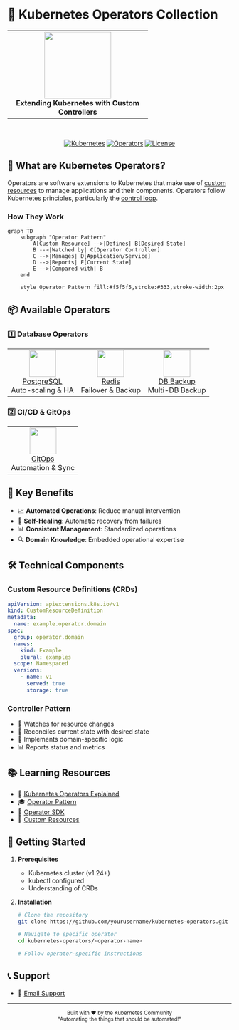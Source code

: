 # 🎯 Kubernetes Operators Collection

<div align="center">
  <table>
    <tr align="center">
      <td width="300">
        <img src="https://cdn.iconscout.com/icon/free/png-256/kubernetes-3628739-3030165.png" width="150">
        <br>
        <strong>Extending Kubernetes with Custom Controllers</strong>
      </td>
    </tr>
  </table>
  <br>

  [![Kubernetes](https://img.shields.io/badge/Kubernetes-1.24+-326CE5?style=for-the-badge&logo=kubernetes&logoColor=white)](https://kubernetes.io)
  [![Operators](https://img.shields.io/badge/Operators-4_Types-00ADD8?style=for-the-badge&logo=opera&logoColor=white)](https://kubernetes.io/docs/concepts/extend-kubernetes/operator/)
  [![License](https://img.shields.io/badge/License-Apache_2.0-red.svg?style=for-the-badge)](LICENSE)
</div>

## 🤔 What are Kubernetes Operators?

Operators are software extensions to Kubernetes that make use of [custom resources](https://kubernetes.io/docs/concepts/extend-kubernetes/api-extension/custom-resources/) to manage applications and their components. Operators follow Kubernetes principles, particularly the [control loop](https://kubernetes.io/docs/concepts/architecture/controller/).

### How They Work

```mermaid
graph TD
    subgraph "Operator Pattern"
        A[Custom Resource] -->|Defines| B[Desired State]
        B -->|Watched by| C[Operator Controller]
        C -->|Manages| D[Application/Service]
        D -->|Reports| E[Current State]
        E -->|Compared with| B
    end

    style Operator Pattern fill:#f5f5f5,stroke:#333,stroke-width:2px
```

## 📦 Available Operators

### 1️⃣ Database Operators

<table>
  <tr>
    <td align="center">
      <img src="https://cdn.iconscout.com/icon/free/png-256/postgresql-11-1175122.png" width="60"><br>
      <a href="database operators/postgres-operator">PostgreSQL</a>
      <br>Auto-scaling & HA
    </td>
    <td align="center">
      <img src="https://cdn.iconscout.com/icon/free/png-256/redis-6-1175105.png" width="60"><br>
      <a href="database operators/Redis Failover Operator">Redis</a>
      <br>Failover & Backup
    </td>
    <td align="center">
      <img src="https://cdn.iconscout.com/icon/premium/png-256-thumb/database-backup-1891610-1597614.png" width="60"><br>
      <a href="database operators/database backup">DB Backup</a>
      <br>Multi-DB Backup
    </td>
  </tr>
</table>

### 2️⃣ CI/CD & GitOps

<table>
  <tr>
    <td align="center">
      <img src="https://cdn.iconscout.com/icon/free/png-256/git-225996.png" width="60"><br>
      <a href="ci_cd & gitops operator">GitOps</a>
      <br>Automation & Sync
    </td>
  </tr>
</table>

## 🎯 Key Benefits

- 📈 **Automated Operations**: Reduce manual intervention
- 🔄 **Self-Healing**: Automatic recovery from failures
- 📊 **Consistent Management**: Standardized operations
- 🔍 **Domain Knowledge**: Embedded operational expertise

## 🛠️ Technical Components

### Custom Resource Definitions (CRDs)
```yaml
apiVersion: apiextensions.k8s.io/v1
kind: CustomResourceDefinition
metadata:
  name: example.operator.domain
spec:
  group: operator.domain
  names:
    kind: Example
    plural: examples
  scope: Namespaced
  versions:
    - name: v1
      served: true
      storage: true
```

### Controller Pattern
- 👀 Watches for resource changes
- 🔄 Reconciles current state with desired state
- 🎯 Implements domain-specific logic
- 📊 Reports status and metrics

## 📚 Learning Resources

- 📖 [Kubernetes Operators Explained](https://kubernetes.io/docs/concepts/extend-kubernetes/operator/)
- 🎓 [Operator Pattern](https://kubernetes.io/docs/concepts/extend-kubernetes/operator/)
- 🔧 [Operator SDK](https://sdk.operatorframework.io/)
- 📑 [Custom Resources](https://kubernetes.io/docs/concepts/extend-kubernetes/api-extension/custom-resources/)

## 🚀 Getting Started

1. **Prerequisites**
   - Kubernetes cluster (v1.24+)
   - kubectl configured
   - Understanding of CRDs

2. **Installation**
   ```bash
   # Clone the repository
   git clone https://github.com/yourusername/kubernetes-operators.git
   
   # Navigate to specific operator
   cd kubernetes-operators/<operator-name>
   
   # Follow operator-specific instructions
   ```


## 📞 Support

- 📧 [Email Support](mailto:naeem.ali@devopshound.com)

---
<div align="center">
  <sub>Built with ❤️ by the Kubernetes Community</sub>
  <br>
  <sub>"Automating the things that should be automated!"</sub>
</div>
